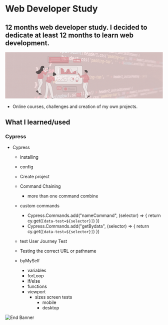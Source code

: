 # Web Developer Study
## 12 months web developer study. I decided to dedicate at least 12 months to learn web development.

![Begin Banner](/Documentation/top-1200x350.gif)

* Online courses, challenges and creation of my own projects.

## What I learned/used 
### Cypress 
* Cypress
    * installing
    * config
    * Create project
    * Command Chaining
        * more than one command combine
    * custom commands
        * Cypress.Commands.add("nameCommand", (selector) => { return cy.get(`[data-test=${selector}]`) })
        * Cypress.Commands.add("getBydata", (selector) => { return cy.get(`[data-test=${selector}]`) })
    * test User Journey Test
    * Testing the correct URL or pathname

    * byMySelf
        * variables
        * forLoop
        * if/else
        * functions
        * viewport
            * sizes screen tests
                * mobile
                * desktop
    



   

![End Banner](/Documentation/botton-1200x350.gif)